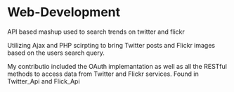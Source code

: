 Web-Development
===============

API based mashup used to search trends on twitter and flickr

Utilizing Ajax and PHP scirpting to bring Twitter posts and Flickr images based on the users search query.

My contributio included the OAuth implemantation as well as all the RESTful methods to access data from Twitter and Flickr 
services. Found in Twitter_Api and Flick_Api
